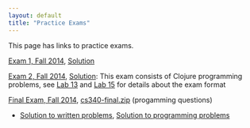 ```yaml
---
layout: default
title: "Practice Exams"
---
```


This page has links to practice exams.

[Exam 1, Fall 2014](cs340-fall2014-exam01.pdf), [Solution](cs340-fall2014-exam01-solution.pdf)

[Exam 2, Fall 2014](cs340-exam2.zip), [Solution](cs340-exam2-solution.zip): This exam consists of Clojure programming problems, see [Lab 13](../labs/lab13.html) and [Lab 15](../labs/lab15.html) for details about the exam format

[Final Exam, Fall 2014](cs340-fall2014-final.pdf), [cs340-final.zip](cs340-final.zip) (progamming questions)

* [Solution to written problems](cs340-fall2014-final-solution.pdf), [Solution to programming problems](cs340-final-solution.zip)
